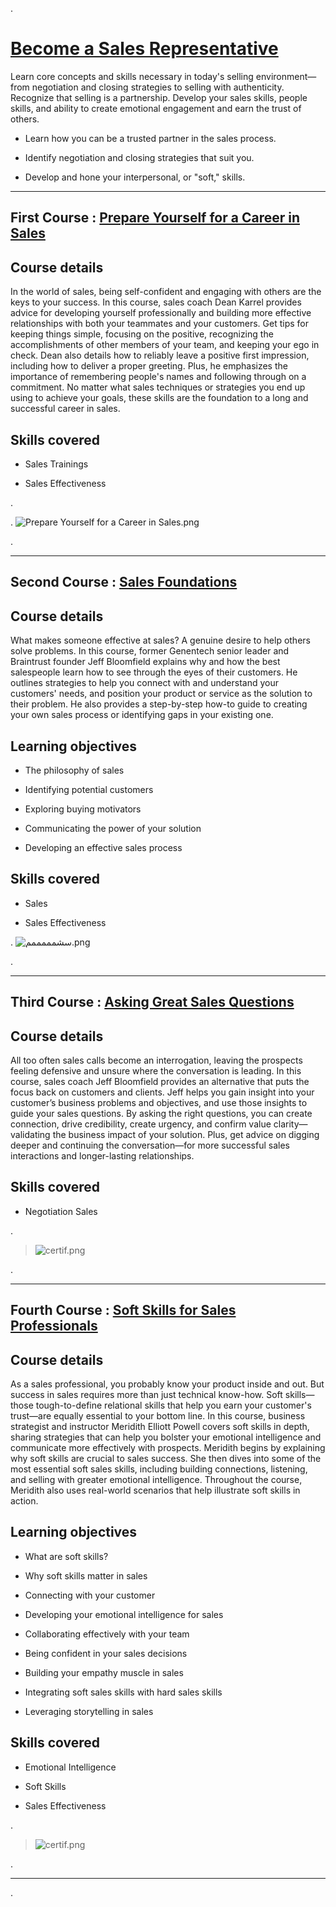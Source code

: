 .



# [Become a Sales Representative](https://www.linkedin.com/learning/paths/become-a-sales-representative)




Learn core concepts and skills necessary in today's selling environment—from negotiation and closing strategies to selling with authenticity. Recognize that selling is a partnership. Develop your sales skills, people skills, and ability to create emotional engagement and earn the trust of others.




- Learn how you can be a trusted partner in the sales process.

- Identify negotiation and closing strategies that suit you.

- Develop and hone your interpersonal, or "soft," skills.






-----------------------



## First Course : [Prepare Yourself for a Career in Sales](https://www.linkedin.com/learning/prepare-yourself-for-a-career-in-sales-2020/preparing-for-a-sales-career?contextUrn=urn%3Ali%3AlyndaLearningPath%3A58925bf8498e7ab27c1ba996)



## Course details

In the world of sales, being self-confident and engaging with others are the keys to your success. In this course, sales coach Dean Karrel provides advice for developing yourself professionally and building more effective relationships with both your teammates and your customers. Get tips for keeping things simple, focusing on the positive, recognizing the accomplishments of other members of your team, and keeping your ego in check. Dean also details how to reliably leave a positive first impression, including how to deliver a proper greeting. Plus, he emphasizes the importance of remembering people's names and following through on a commitment. No matter what sales techniques or strategies you end up using to achieve your goals, these skills are the foundation to a long and successful career in sales.




## Skills covered


 - Sales Trainings
 
 - Sales Effectiveness


.


. ![Prepare Yourself for a Career in Sales.png](https://udacity-reviews-uploads.s3.us-west-2.amazonaws.com/_attachments/399095/1615567712/Prepare_Yourself_for_a_Career_in_Sales.png)

. 



-----------------------


## Second Course : [Sales Foundations](https://www.linkedin.com/learning/sales-foundations/the-mind-of-the-buyer-2?contextUrn=urn%3Ali%3AlyndaLearningPath%3A58925bf8498e7ab27c1ba996 )



## Course details

What makes someone effective at sales? A genuine desire to help others solve problems. In this course, former Genentech senior leader and Braintrust founder Jeff Bloomfield explains why and how the best salespeople learn how to see through the eyes of their customers. He outlines strategies to help you connect with and understand your customers' needs, and position your product or service as the solution to their problem. He also provides a step-by-step how-to guide to creating your own sales process or identifying gaps in your existing one.



## Learning objectives


- The philosophy of sales

- Identifying potential customers

- Exploring buying motivators

- Communicating the power of your solution

- Developing an effective sales process




## Skills covered

- Sales

- Sales Effectiveness




. ![سشمممممم.png](https://udacity-reviews-uploads.s3.us-west-2.amazonaws.com/_attachments/399095/1615574107/%D8%B3%D8%B4%D9%85%D9%85%D9%85%D9%85%D9%85%D9%85.png)


.




------------------------------------

## Third Course : [Asking Great Sales Questions](https://www.linkedin.com/learning/asking-great-sales-questions-5/next-steps?contextUrn=urn%3Ali%3AlyndaLearningPath%3A58925bf8498e7ab27c1ba996)



## Course details



All too often sales calls become an interrogation, leaving the prospects feeling defensive and unsure where the conversation is leading. In this course, sales coach Jeff Bloomfield provides an alternative that puts the focus back on customers and clients. Jeff helps you gain insight into your customer’s business problems and objectives, and use those insights to guide your sales questions. By asking the right questions, you can create connection, drive credibility, create urgency, and confirm value clarity—validating the business impact of your solution. Plus, get advice on digging deeper and continuing the conversation—for more successful sales interactions and longer-lasting relationships.




## Skills covered


- Negotiation Sales



.

>  ![certif.png](https://udacity-reviews-uploads.s3.us-west-2.amazonaws.com/_attachments/399095/1615662585/certif.png)


.

----------------------------




## Fourth Course : [Soft Skills for Sales Professionals](https://www.linkedin.com/learning/soft-skills-for-sales-professionals/next-steps?contextUrn=urn%3Ali%3AlyndaLearningPath%3A58925bf8498e7ab27c1ba996)



## Course details


As a sales professional, you probably know your product inside and out. But success in sales requires more than just technical know-how. Soft skills—those tough-to-define relational skills that help you earn your customer's trust—are equally essential to your bottom line. In this course, business strategist and instructor Meridith Elliott Powell covers soft skills in depth, sharing strategies that can help you bolster your emotional intelligence and communicate more effectively with prospects. Meridith begins by explaining why soft skills are crucial to sales success. She then dives into some of the most essential soft sales skills, including building connections, listening, and selling with greater emotional intelligence. Throughout the course, Meridith also uses real-world scenarios that help illustrate soft skills in action.







## Learning objectives

- What are soft skills?

- Why soft skills matter in sales

- Connecting with your customer

- Developing your emotional intelligence for sales

- Collaborating effectively with your team

- Being confident in your sales decisions

- Building your empathy muscle in sales

- Integrating soft sales skills with hard sales skills

- Leveraging storytelling in sales



## Skills covered


- Emotional Intelligence

- Soft Skills

- Sales Effectiveness



.

> ![certif.png](https://udacity-reviews-uploads.s3.us-west-2.amazonaws.com/_attachments/399095/1615668415/certif.png)
> 

.



-------------------------------------


.
